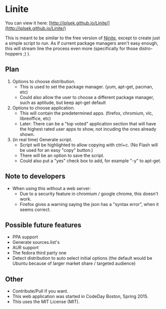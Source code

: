 Linite
======

You can view it here: [http://jplsek.github.io/Linite/](http://jplsek.github.io/Linite/)

This is meant to be similar to the free version of [Ninite](https://ninite.com/), except to create just a simple script to run.
As if current package managers aren't easy enough, this will stream line the process even more (specifically for those distro-hoppers ;) ).

## Plan

1. Options to choose distribution.
    * This is used to set the package manager. (yum, apt-get, pacman, etc)
    * Could also allow the user to choose a different package manager, such as aptitude, but keep apt-get default
2. Options to choose application.
    * This will contain the predetermined apps. (firefox, chromium, vlc, libreoffice, etc)
    * Later: There can be a "top voted" application section that will have the highest rated user apps to show, not incuding the ones already shown.
3. (in real time) Generate script.
    * Script will be highlighted to allow copying with ctrl+c. (No Flash will be used for an easy "copy" button.)
    * There will be an option to save the script.
    * Could also put a "yes" check box to add, for example "-y" to apt-get.

## Note to developers

* When using this without a web server:
	* Due to a security feature in chromium / google chrome, this doesn't work.
	* Firefox gives a warning saying the json has a "syntax error", when it seems correct.

## Possible future features

* PPA support
* Generate sources.list's
* AUR support
* The fedora third party one
* Detect distribution to auto select initial options (the default would be Ubuntu because of larger market share / targeted audience)

## Other

* Contribute/Pull if you want.
* This web application was started in CodeDay Boston, Spring 2015.
* This uses the MIT License (MIT).